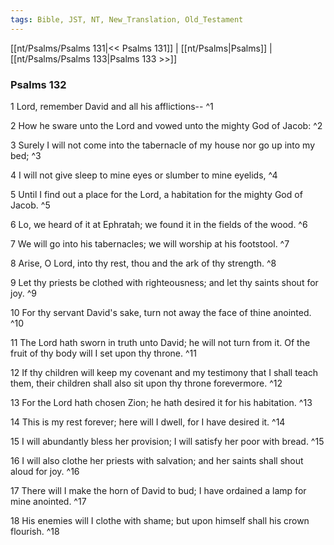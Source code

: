 ```yaml
---
tags: Bible, JST, NT, New_Translation, Old_Testament
---
```


[[nt/Psalms/Psalms 131|<< Psalms 131]] | [[nt/Psalms|Psalms]] | [[nt/Psalms/Psalms 133|Psalms 133 >>]]

### Psalms 132

1 Lord, remember David and all his afflictions\--  ^1

2 How he sware unto the Lord and vowed unto the mighty God of Jacob:  ^2

3 Surely I will not come into the tabernacle of my house nor go up into my bed;  ^3

4 I will not give sleep to mine eyes or slumber to mine eyelids,  ^4

5 Until I find out a place for the Lord, a habitation for the mighty God of Jacob.  ^5

6 Lo, we heard of it at Ephratah; we found it in the fields of the wood.  ^6

7 We will go into his tabernacles; we will worship at his footstool.  ^7

8 Arise, O Lord, into thy rest, thou and the ark of thy strength.  ^8

9 Let thy priests be clothed with righteousness; and let thy saints shout for joy.  ^9

10 For thy servant David\'s sake, turn not away the face of thine anointed.  ^10

11 The Lord hath sworn in truth unto David; he will not turn from it. Of the fruit of thy body will I set upon thy throne.  ^11

12 If thy children will keep my covenant and my testimony that I shall teach them, their children shall also sit upon thy throne forevermore.  ^12

13 For the Lord hath chosen Zion; he hath desired it for his habitation.  ^13

14 This is my rest forever; here will I dwell, for I have desired it.  ^14

15 I will abundantly bless her provision; I will satisfy her poor with bread.  ^15

16 I will also clothe her priests with salvation; and her saints shall shout aloud for joy.  ^16

17 There will I make the horn of David to bud; I have ordained a lamp for mine anointed.  ^17

18 His enemies will I clothe with shame; but upon himself shall his crown flourish.  ^18

 
